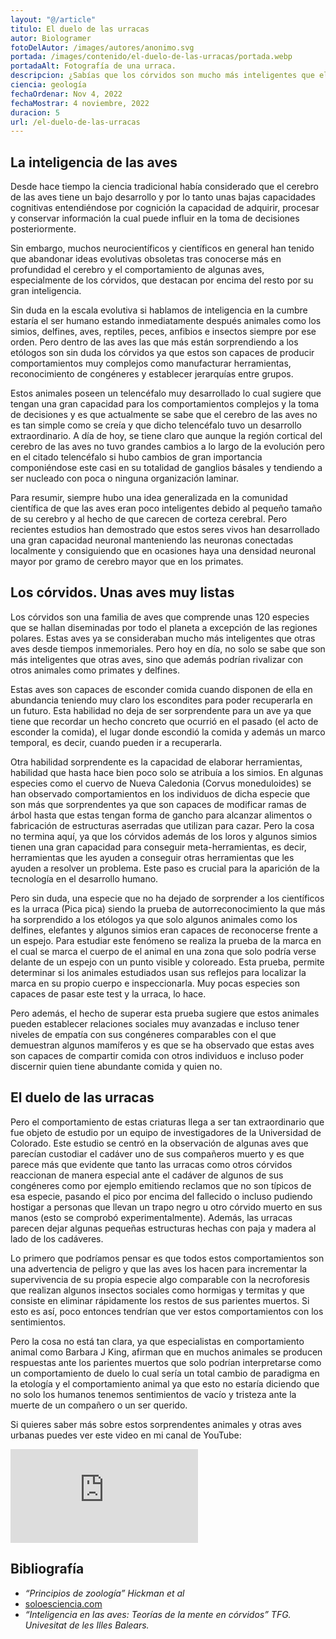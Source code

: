 ```yaml
---
layout: "@/article"
titulo: El duelo de las urracas
autor: Biologramer
fotoDelAutor: /images/autores/anonimo.svg
portada: /images/contenido/el-duelo-de-las-urracas/portada.webp
portadaAlt: Fotografía de una urraca.
descripcion: ¿Sabías que los córvidos son mucho más inteligentes que el resto de aves? Descubre todo eso y más en este artículo.
ciencia: geología
fechaOrdenar: Nov 4, 2022
fechaMostrar: 4 noviembre, 2022
duracion: 5 
url: /el-duelo-de-las-urracas
---
```


## La inteligencia de las aves

Desde hace tiempo la ciencia tradicional había considerado que el cerebro de las aves tiene un bajo desarrollo y por lo tanto unas bajas capacidades cognitivas entendiéndose por cognición la capacidad de adquirir, procesar y conservar información la cual puede influir en la toma de decisiones posteriormente.

Sin embargo, muchos neurocientíficos y científicos en general han tenido que abandonar ideas evolutivas obsoletas tras conocerse más en profundidad el cerebro y el comportamiento de algunas aves, especialmente de los córvidos, que destacan por encima del resto por su gran inteligencia.

Sin duda en la escala evolutiva si hablamos de inteligencia en la cumbre estaría el ser humano estando inmediatamente después animales como los simios, delfines, aves, reptiles, peces, anfibios e insectos siempre por ese orden. Pero dentro de las aves las que más están sorprendiendo a los etólogos son sin duda los córvidos ya que estos son capaces de producir comportamientos muy complejos como manufacturar herramientas, reconocimiento de congéneres y establecer jerarquías entre grupos.

Estos animales poseen un telencéfalo muy desarrollado lo cual sugiere que tengan una gran capacidad para los comportamientos complejos y la toma de decisiones y es que actualmente se sabe que el cerebro de las aves no es tan simple como se creía y que dicho telencéfalo tuvo un desarrollo extraordinario. A día de hoy, se tiene claro que aunque la región cortical del cerebro de las aves no tuvo grandes cambios a lo largo de la evolución pero en el citado telencéfalo si hubo cambios de gran importancia componiéndose este casi en su totalidad de ganglios básales y tendiendo a ser nucleado con poca o ninguna organización laminar.

Para resumir, siempre hubo una idea generalizada en la comunidad científica de que las aves eran poco inteligentes debido al pequeño tamaño de su cerebro y al hecho de que carecen de corteza cerebral. Pero recientes estudios han demostrado que estos seres vivos han desarrollado una gran capacidad neuronal manteniendo las neuronas conectadas localmente y consiguiendo que en ocasiones haya una densidad neuronal mayor por gramo de cerebro mayor que en los primates.

## Los córvidos. Unas aves muy listas

Los córvidos son una familia de aves que comprende unas 120 especies que se hallan diseminadas por todo el planeta a excepción de las regiones polares. Estas aves ya se consideraban mucho más inteligentes que otras aves desde tiempos inmemoriales. Pero hoy en día, no solo se sabe que son más inteligentes que otras aves, sino que además podrían rivalizar con otros animales como primates y delfines.

Estas aves son capaces de esconder comida cuando disponen de ella en abundancia teniendo muy claro los escondites para poder recuperarla en un futuro. Esta habilidad no deja de ser sorprendente para un ave ya que tiene que recordar un hecho concreto que ocurrió en el pasado (el acto de esconder la comida), el lugar donde escondió la comida y además un marco temporal, es decir, cuando pueden ir a recuperarla.

Otra habilidad sorprendente es la capacidad de elaborar herramientas, habilidad que hasta hace bien poco solo se atribuía a los simios. En algunas especies como el cuervo de Nueva Caledonia (Corvus moneduloides) se han observado comportamientos en los individuos de dicha especie que son más que sorprendentes ya que son capaces de modificar ramas de árbol hasta que estas tengan forma de gancho para alcanzar alimentos o fabricación de estructuras aserradas que utilizan para cazar. Pero la cosa no termina aquí, ya que los córvidos además de los loros y algunos simios tienen una gran capacidad para conseguir meta-herramientas, es decir, herramientas que les ayuden a conseguir otras herramientas que les ayuden a resolver un problema. Este paso es crucial para la aparición de la tecnología en el desarrollo humano.

Pero sin duda, una especie que no ha dejado de sorprender a los científicos es la urraca (Pica pica) siendo la prueba de autorreconocimiento la que más ha sorprendido a los etólogos ya que solo algunos animales como los delfines, elefantes y algunos simios eran capaces de reconocerse frente a un espejo. Para estudiar este fenómeno se realiza la prueba de la marca en el cual se marca el cuerpo de el animal en una zona que solo podría verse delante de un espejo con un punto visible y coloreado. Esta prueba, permite determinar si los animales estudiados usan sus reflejos para localizar la marca en su propio cuerpo e inspeccionarla. Muy pocas especies son capaces de pasar este test y la urraca, lo hace.

Pero además, el hecho de superar esta prueba sugiere que estos animales pueden establecer relaciones sociales muy avanzadas e incluso tener niveles de empatía con sus congéneres comparables con el que demuestran algunos mamíferos y es que se ha observado que estas aves son capaces de compartir comida con otros individuos e incluso poder discernir quien tiene abundante comida y quien no.

## El duelo de las urracas

Pero el comportamiento de estas criaturas llega a ser tan extraordinario que fue objeto de estudio por un equipo de investigadores de la Universidad de Colorado. Este estudio se centró en la observación de algunas aves que parecían custodiar el cadáver uno de sus compañeros muerto y es que parece más que evidente que tanto las urracas como otros córvidos reaccionan de manera especial ante el cadáver de algunos de sus congéneres como por ejemplo emitiendo reclamos que no son típicos de esa especie, pasando el pico por encima del fallecido o incluso pudiendo hostigar a personas que llevan un trapo negro u otro córvido muerto en sus manos (esto se comprobó experimentalmente). Además, las urracas parecen dejar algunas pequeñas estructuras hechas con paja y madera al lado de los cadáveres.

Lo primero que podríamos pensar es que todos estos comportamientos son una advertencia de peligro y que las aves los hacen para incrementar la supervivencia de su propia especie algo comparable con la necroforesis que realizan algunos insectos sociales como hormigas y termitas y que consiste en eliminar rápidamente los restos de sus parientes muertos. Si esto es así, poco entonces tendrían que ver estos comportamientos con los sentimientos.

Pero la cosa no está tan clara, ya que especialistas en comportamiento animal como Barbara J King, afirman que en muchos animales se producen respuestas ante los parientes muertos que solo podrían interpretarse como un comportamiento de duelo lo cual sería un total cambio de paradigma en la etología y el comportamiento animal ya que esto no estaría diciendo que no solo los humanos tenemos sentimientos de vacío y tristeza ante la muerte de un compañero o un ser querido.

Si quieres saber más sobre estos sorprendentes animales y otras aves urbanas puedes ver este video en mi canal de YouTube:

<iframe class="w-full h-80 object-cover"  src="https://www.youtube-nocookie.com/embed/_dkbV3gBa1Y" title="BIOLOGIA_CIENCIA_MEDIO AMBIENTE_ SABER DONDE MIRAR aves urbanas" frameborder="0" allow="accelerometer; autoplay; clipboard-write; encrypted-media; gyroscope; picture-in-picture" allowfullscreen="1"></iframe>

## Bibliografía

- *“Principios de zoología” Hickman et al*
- [soloesciencia.com](soloesciencia.com)
- *“Inteligencia en las aves: Teorías de la mente en córvidos” TFG. Univesitat de les Illes Balears.*
